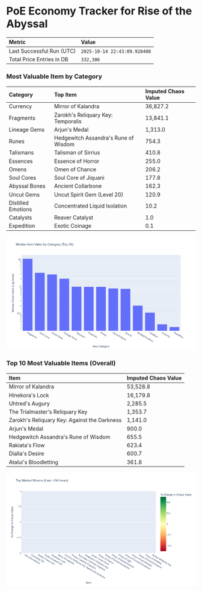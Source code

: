 # PoE Economy Tracker for Rise of the Abyssal

<!-- START_MAINTENANCE -->
| Metric | Value |
|:---|:---|
| Last Successful Run (UTC) | `2025-10-14 22:43:09.928408` |
| Total Price Entries in DB | `332,306` |

<!-- END_MAINTENANCE -->

<!-- START_DATAFRAME_DEBUG -->
<!-- END_DATAFRAME_DEBUG -->

<!-- START_CATEGORY_ANALYSIS -->
### Most Valuable Item by Category
| Category | Top Item | Imputed Chaos Value |
| :--- | :--- | :--- |
| Currency | Mirror of Kalandra | 36,827.2 |
| Fragments | Zarokh's Reliquary Key: Temporalis | 13,841.1 |
| Lineage Gems | Arjun's Medal | 1,313.0 |
| Runes | Hedgewitch Assandra's Rune of Wisdom | 754.3 |
| Talismans | Talisman of Sirrius | 410.8 |
| Essences | Essence of Horror | 255.0 |
| Omens | Omen of Chance | 206.2 |
| Soul Cores | Soul Core of Jiquani | 177.8 |
| Abyssal Bones | Ancient Collarbone | 162.3 |
| Uncut Gems | Uncut Spirit Gem (Level 20) | 120.9 |
| Distilled Emotions | Concentrated Liquid Isolation | 10.2 |
| Catalysts | Reaver Catalyst | 1.0 |
| Expedition | Exotic Coinage | 0.1 |


![Category Analysis Chart](charts/category_analysis.png)
<!-- END_ANALYSIS -->

<!-- START_ANALYSIS -->
### Top 10 Most Valuable Items (Overall)
| Item | Imputed Chaos Value |
| :--- | :--- |
| Mirror of Kalandra | 53,528.8 |
| Hinekora's Lock | 16,179.8 |
| Uhtred's Augury | 2,285.5 |
| The Trialmaster's Reliquary Key | 1,353.7 |
| Zarokh's Reliquary Key: Against the Darkness | 1,141.0 |
| Arjun's Medal | 900.0 |
| Hedgewitch Assandra's Rune of Wisdom | 655.5 |
| Rakiata's Flow | 623.4 |
| Dialla's Desire | 600.7 |
| Atalui's Bloodletting | 361.8 |


![Market Movers Chart](charts/market_movers.png)
<!-- END_ANALYSIS -->
